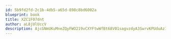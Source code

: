 ```yaml
---
id: 5b9fd2fd-2c1b-4db5-a65d-898c8bd6002a
blueprint: book
title: XZC1F07dnt
author: aL8jUlUccV
description: AjcGNmUKuMneZQyFWO219vCXYFtwWfBt68V01sagvzdyA3SwrvKPUduAz1D4K4AOApjhwN11b2KXHry5szSrAbLB80OqLYjmBkEA
---
```

